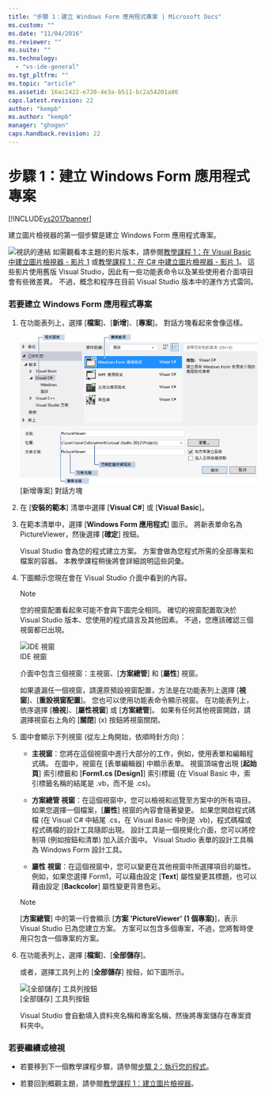 ```yaml
---
title: "步驟 1：建立 Windows Form 應用程式專案 | Microsoft Docs"
ms.custom: ""
ms.date: "11/04/2016"
ms.reviewer: ""
ms.suite: ""
ms.technology: 
  - "vs-ide-general"
ms.tgt_pltfrm: ""
ms.topic: "article"
ms.assetid: 16ac2422-e720-4e3a-b511-bc2a54201a86
caps.latest.revision: 22
author: "kempb"
ms.author: "kempb"
manager: "ghogen"
caps.handback.revision: 22
---
```

# 步驟 1：建立 Windows Form 應用程式專案
[!INCLUDE[vs2017banner](../code-quality/includes/vs2017banner.md)]

建立圖片檢視器的第一個步驟是建立 Windows Form 應用程式專案。  
  
 ![視訊的連結](~/docs/data-tools/media/playvideo.gif "PlayVideo") 如需觀看本主題的影片版本，請參閱[教學課程 1：在 Visual Basic 中建立圖片檢視器 \- 影片 1](http://go.microsoft.com/fwlink/?LinkId=205209) 或[教學課程 1：在 C\# 中建立圖片檢視器 \- 影片 1](http://go.microsoft.com/fwlink/?LinkId=205199)。  這些影片使用舊版 Visual Studio，因此有一些功能表命令以及某些使用者介面項目會有些微差異。  不過，概念和程序在目前 Visual Studio 版本中的運作方式雷同。  
  
### 若要建立 Windows Form 應用程式專案  
  
1.  在功能表列上，選擇 \[**檔案**\]、\[**新增**\]、\[**專案**\]。  對話方塊看起來會像這樣。  
  
     ![&#91;新增專案&#93; 對話方塊](../ide/media/newprojectdialogcallouts.png "NewProjectDialogCallouts")  
\[新增專案\] 對話方塊  
  
2.  在 \[**安裝的範本**\] 清單中選擇 \[**Visual C\#**\] 或 \[**Visual Basic**\]。  
  
3.  在範本清單中，選擇 \[**Windows Form 應用程式**\] 圖示。  將新表單命名為 PictureViewer，然後選擇 \[**確定**\] 按鈕。  
  
     Visual Studio 會為您的程式建立方案。  方案會做為您程式所需的全部專案和檔案的容器。  本教學課程稍後將會詳細說明這些詞彙。  
  
4.  下圖顯示您現在會在 Visual Studio 介面中看到的內容。  
  
    > [!NOTE]
    >  您的視窗配置看起來可能不會與下圖完全相同。  確切的視窗配置取決於 Visual Studio 版本、您使用的程式語言及其他因素。  不過，您應該確認三個視窗都已出現。  
  
     ![IDE 視窗](~/docs/ide/media/express_ideoverview_visio.png "Express\_IDEOverview\_Visio")  
IDE 視窗  
  
     介面中包含三個視窗：主視窗、\[**方案總管**\] 和 \[**屬性**\] 視窗。  
  
     如果遺漏任一個視窗，請還原預設視窗配置，方法是在功能表列上選擇 \[**視窗**\]、\[**重設視窗配置**\]。  您也可以使用功能表命令顯示視窗。  在功能表列上，依序選擇 \[**檢視**\]、\[**屬性視窗**\] 或 \[**方案總管**\]。  如果有任何其他視窗開啟，請選擇視窗右上角的 \[**關閉**\] \(x\) 按鈕將視窗關閉。  
  
5.  圖中會顯示下列視窗 \(從左上角開始，依順時針方向\)：  
  
    -   **主視窗**：您將在這個視窗中進行大部分的工作，例如，使用表單和編輯程式碼。  在圖中，視窗在 \[表單編輯器\] 中顯示表單。  視窗頂端會出現 \[**起始頁**\] 索引標籤和 \[**Form1.cs \[Design\]**\] 索引標籤 \(在 Visual Basic 中，索引標籤名稱的結尾是 .vb，而不是 .cs\)。  
  
    -   **方案總管 視窗**：在這個視窗中，您可以檢視和巡覽至方案中的所有項目。  如果您選擇一個檔案，\[**屬性**\] 視窗的內容會隨著變更。  如果您開啟程式碼檔 \(在 Visual C\# 中結尾 .cs，在 Visual Basic 中則是 .vb\)，程式碼檔或程式碼檔的設計工具隨即出現。  設計工具是一個視覺化介面，您可以將控制項 \(例如按鈕和清單\) 加入該介面中。  Visual Studio 表單的設計工具稱為 Windows Form 設計工具。  
  
    -   **屬性 視窗**：在這個視窗中，您可以變更在其他視窗中所選擇項目的屬性。  例如，如果您選擇 Form1，可以藉由設定 \[**Text**\] 屬性變更其標題，也可以藉由設定 \[**Backcolor**\] 屬性變更背景色彩。  
  
    > [!NOTE]
    >  \[**方案總管**\] 中的第一行會顯示 \[**方案 'PictureViewer' \(1 個專案\)**\]，表示 Visual Studio 已為您建立方案。  方案可以包含多個專案，不過，您將暫時使用只包含一個專案的方案。  
  
6.  在功能表列上，選擇 \[**檔案**\]、\[**全部儲存**\]。  
  
     或者，選擇工具列上的 \[**全部儲存**\] 按鈕，如下圖所示。  
  
     ![&#91;全部儲存&#93; 工具列按鈕](~/docs/ide/media/express_iconsaveall.png "Express\_IconSaveAll")  
\[全部儲存\] 工具列按鈕  
  
     Visual Studio 會自動填入資料夾名稱和專案名稱，然後將專案儲存在專案資料夾中。  
  
### 若要繼續或檢視  
  
-   若要移到下一個教學課程步驟，請參閱[步驟 2：執行您的程式](../ide/step-2-run-your-program.md)。  
  
-   若要回到概觀主題，請參閱[教學課程 1：建立圖片檢視器](../ide/tutorial-1-create-a-picture-viewer.md)。